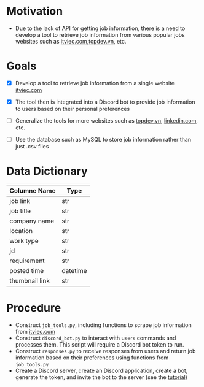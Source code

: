 # Motivation
- Due to the lack of API for getting job information, there is a need to develop a tool to retrieve job information from various popular jobs websites such as [itviec.com](https://itviec.com/),[topdev.vn](https://topdev.vn/), etc.

# Goals
- [x] Develop a tool to retrieve job information from a single website [itviec.com](https://itviec.com/)
- [x] The tool then is integrated into a Discord bot to provide job information to users based on their personal preferences
- [ ] Generalize the tools for more websites such as [topdev.vn](https://topdev.vn/), [linkedin.com](https://linkedin.com), etc.
- [ ] Use the database such as MySQL to store job information rather than just .csv files


# Data Dictionary
| Columne Name   | Type     |
|----------------|----------|
| job link       | str      |
| job title      | str      |
| company name   | str      |
| location       | str      |
| work type      | str      |
| jd             | str      |
| requirement    | str      |
| posted time    | datetime |
| thumbnail link | str      |

# Procedure
- Construct `job_tools.py`, including functions to scrape job information from [itviec.com](https://itviec.com/)
- Construct `discord_bot.py` to interact with users commands and processes them. This script will require a Discord bot token to run. 
- Construct `responses.py` to receive responses from users and return job information based on their preferences using functions from `job_tools.py`
- Create a Discord server, create an Discord application, create a bot, generate the token, and invite the bot to the server (see the [tutorial](https://www.youtube.com/watch?v=itLd9-U6UBA))

